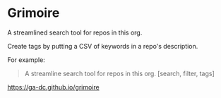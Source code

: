 # Grimoire

A streamlined search tool for repos in this org.

Create tags by putting a CSV of keywords in a repo's description.

For example:

> A streamline search tool for repos in this org. [search, filter, tags]

https://ga-dc.github.io/grimoire
